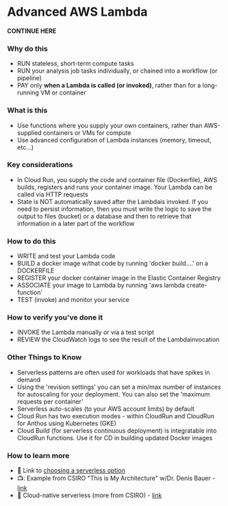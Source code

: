 # Advanced AWS Lambda

****CONTINUE HERE****

### Why do this
 - RUN stateless, short-term compute tasks
 - RUN your analysis job tasks individually, or chained into a workflow (or pipeline)
 - PAY only **when a Lambda is called (or invoked)**, rather than for a long-running VM or container

### What is this
 - Use functions where you supply your own containers, rather than AWS-supplied containers or VMs for compute
 - Use advanced configuration of Lambda instances (memory, timeout, etc...)

### Key considerations
 - In Cloud Run, you supply the code and container file (Dockerfile), AWS builds, registers and runs your container image. Your Lambda can be called via HTTP requests
 - State is NOT automatically saved after the Lambdais invoked.  If you need to persist information, then you must write the logic to save the output to files (bucket) or a database and then to retrieve that information in a later part of the workflow

### How to do this
 - WRITE and test your Lambda code
 - BUILD a docker image w/that code by running 'docker build....' on a DOCKERFILE
 - REGISTER your docker container image in the Elastic Container Registry
 - ASSOCIATE your image to Lambda by running 'aws lambda create-function' 
 - TEST (invoke) and monitor your service

### How to verify you've done it
 - INVOKE the Lambda manually or via a test script
 - REVIEW the CloudWatch logs to see the result of the Lambdainvocation

### Other Things to Know
 - Serverless patterns are often used for workloads that have spikes in demand
 - Using the 'revision settings' you can set a min/max number of instances for autoscaling for your deployment.  You can also set the 'maximum requests per container'
 - Serverless auto-scales (to your AWS account limits) by default
 - Cloud Run has two execution modes - within CloudRun and CloudRun for Anthos using Kubernetes (GKE)
 - Cloud Build (for serverless continuous deployment) is integratable into CloudRun functions.  Use it for CD in building updated Docker images 

### How to learn more
 - 📘 Link to [choosing a serverless option](https://cloud.google.com/serverless-options/)
 - 📺: Example from CSIRO "This is My Architecture" w/Dr. Denis Bauer - [link](https://youtu.be/7i17szaOBg0)  
 - 📘  Cloud-native serverless (more from CSIRO) - [link](https://bioinformatics.csiro.au/blog/converting-traditional-architecture-to-cloud-native-applications/)



